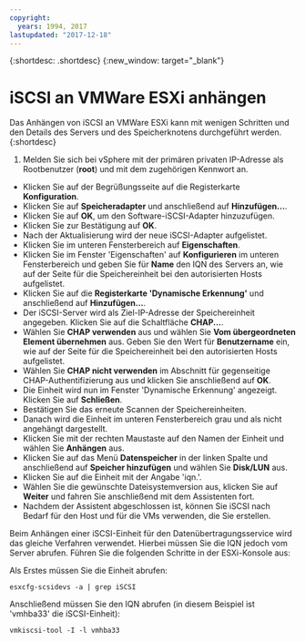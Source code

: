 ```yaml
---
copyright:
  years: 1994, 2017
lastupdated: "2017-12-18"
---
```


{:shortdesc: .shortdesc}
{:new_window: target="_blank"}

# iSCSI an VMWare ESXi anhängen

Das Anhängen von iSCSI an VMWare ESXi kann mit wenigen Schritten und den Details des Servers und des Speicherknotens durchgeführt werden.
{:shortdesc}

1. Melden Sie sich bei vSphere mit der primären privaten IP-Adresse als Rootbenutzer (**root**) und mit dem zugehörigen Kennwort an.
* Klicken Sie auf der Begrüßungsseite auf die Registerkarte **Konfiguration**.
* Klicken Sie auf **Speicheradapter** und anschließend auf **Hinzufügen...**.
* Klicken Sie auf **OK**, um den Software-iSCSI-Adapter hinzuzufügen.
* Klicken Sie zur Bestätigung auf **OK**.
* Nach der Aktualisierung wird der neue iSCSI-Adapter aufgelistet.
* Klicken Sie im unteren Fensterbereich auf **Eigenschaften**.
* Klicken Sie im Fenster 'Eigenschaften' auf **Konfigurieren** im unteren Fensterbereich und geben Sie für **Name** den IQN des Servers an, wie auf der Seite für die Speichereinheit bei den autorisierten Hosts aufgelistet.
* Klicken Sie auf die **Registerkarte 'Dynamische Erkennung'** und anschließend auf **Hinzufügen...**.
* Der iSCSI-Server wird als Ziel-IP-Adresse der Speichereinheit angegeben. Klicken Sie auf die Schaltfläche **CHAP...**.
* Wählen Sie **CHAP verwenden** aus und wählen Sie **Vom übergeordneten Element übernehmen** aus. Geben Sie den Wert für **Benutzername** ein, wie auf der Seite für die Speichereinheit bei den autorisierten Hosts aufgelistet.
* Wählen Sie **CHAP nicht verwenden** im Abschnitt für gegenseitige CHAP-Authentifizierung aus und klicken Sie anschließend auf **OK**.
* Die Einheit wird nun im Fenster 'Dynamische Erkennung' angezeigt. Klicken Sie auf **Schließen**.
* Bestätigen Sie das erneute Scannen der Speichereinheiten.
* Danach wird die Einheit im unteren Fensterbereich grau und als nicht angehängt dargestellt.
* Klicken Sie mit der rechten Maustaste auf den Namen der Einheit und wählen Sie **Anhängen** aus.
* Klicken Sie auf das Menü **Datenspeicher** in der linken Spalte und anschließend auf **Speicher hinzufügen** und wählen Sie **Disk/LUN** aus.
* Klicken Sie auf die Einheit mit der Angabe 'iqn.'.
* Wählen Sie die gewünschte Dateisystemversion aus, klicken Sie auf **Weiter** und fahren Sie anschließend mit dem Assistenten fort.
* Nachdem der Assistent abgeschlossen ist, können Sie iSCSI nach Bedarf für den Host und für die VMs verwenden, die Sie erstellen.



Beim Anhängen einer iSCSI-Einheit für den Datenübertragungsservice wird das gleiche Verfahren verwendet. Hierbei müssen Sie die IQN jedoch vom Server abrufen. Führen Sie die folgenden Schritte in der ESXi-Konsole aus:

Als Erstes müssen Sie die Einheit abrufen:

`esxcfg-scsidevs -a | grep iSCSI`

Anschließend müssen Sie den IQN abrufen (in diesem Beispiel ist 'vmhba33' die iSCSI-Einheit):

`vmkiscsi-tool -I -l vmhba33`
